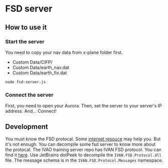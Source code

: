 # FSD server

## How to use it

### Start the server

You need to copy your nav data from x-plane folder first.
- Custom Data/CIFP/
- Custom Data/earth_nav.dat
- Custom Data/earth_fix.dat

```sh
node fsd-server.js
```

### Connect the server

First, you need to open your Aurora. Then, set the server to your server's IP address. And... Connect!

## Development

You must know the FSD protocal. Some [internet resouce](https://fsd-doc.norrisng.ca/site/) may help you.
But it's not enough. You can decompile some fsd server to know more about the protocal.
The IVAO training server repo has IVAN FSD protocol. You can find it [here](https://github.com/ivao-xa/TrainingServer/tree/7b3dfa5b5376ebec4b20d974416407ccaa157222/TrainingServer).
Use JetBrains dotPeek to decompile the `IVAN.FSD.Protocol.dll` file. The message schema is in the `IVAN.FSD.Protocol.Messages` namespace.

